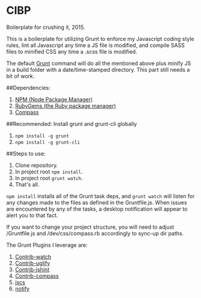 # CIBP
Boilerplate for crushing it, 2015.

This is a boilerplate for utilizing Grunt to enforce my Javascript coding style rules, lint all Javascript any time a JS file is modified, and compile SASS files to minified CSS any time a .scss file is modified. 

The default [Grunt](http://gruntjs.com) command will do all the mentioned above plus minify JS in a build folder with a date/time-stamped directory. This part still needs a bit of work.

##Dependencies:
1. [NPM (Node Package Manager)](https://docs.npmjs.com/getting-started/installing-node)
2. [RubyGems (the Ruby package manager)](https://rubygems.org/pages/download)
3. [Compass](http://compass-style.org/install/)

##Recommended:
Install grunt and grunt-cli globally

1. `npm install -g grunt`
2. `npm install -g grunt-cli`

##Steps to use:
1. Clone repository.
2. In project root `npm install`. 
3. In project root `grunt watch`.
4. That's all.

`npm install` installs all of the Grunt task deps, and `grunt watch` will listen for any changes made to the files as defined in the Gruntfile.js. When issues are encountered by any of the tasks, a desktop notification will appear to alert you to that fact.

If you want to change your project structure, you will need to adjust /Gruntfile.js and /dev/css/compass.rb accordingly to sync-up dir paths.

The Grunt Plugins I leverage are:

1. [Contrib-watch](https://github.com/gruntjs/grunt-contrib-watch)
2. [Contrib-uglify](https://github.com/gruntjs/grunt-contrib-uglify)
3. [Contrib-jshint](https://github.com/gruntjs/grunt-contrib-jshint)
4. [Contrib-compass](https://github.com/gruntjs/grunt-contrib-compass)
5. [jscs](https://github.com/jscs-dev/grunt-jscs)
6. [notify](https://github.com/dylang/grunt-notify)
